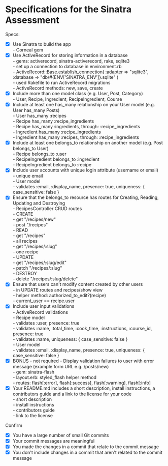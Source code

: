 # Specifications for the Sinatra Assessment

Specs:
- [x] Use Sinatra to build the app  
      - Corneal gem
- [x] Use ActiveRecord for storing information in a database  
      - gems: activerecord, sinatra-activerecord, rake, sqlite3  
      - set up a connection to database in environment.rb  
          - ActiveRecord::Base.establish_connection(
          :adapter => "sqlite3",
          :database => "db/#{ENV['SINATRA_ENV']}.sqlite"
          )  
      - used Rakefile to run ActiveRecord migrations  
      - ActiveRecord methods: new, save, create
- [x] Include more than one model class (e.g. User, Post, Category)  
      - User, Recipe, Ingredient, RecipeIngredient, Course
- [x] Include at least one has_many relationship on your User model (e.g. User has_many Posts)  
      - User has_many :recipes  
      - Recipe has_many :recipe_ingredients  
      - Recipe has_many :ingredients, through: :recipe_ingredients  
      - Ingredient has_many :recipe_ingredients  
      - Ingredient has_many :recipes, through: :recipe_ingredients  
- [x] Include at least one belongs_to relationship on another model (e.g. Post belongs_to User)  
      - Recipe belongs_to :user  
      - RecipeIngredient belongs_to :ingredient  
      - RecipeIngredient belongs_to :recipe  
- [x] Include user accounts with unique login attribute (username or email)  
      - unique email  
        - User model  
          - validates :email, :display_name, presence: true, uniqueness: { case_sensitive: false }
- [x] Ensure that the belongs_to resource has routes for Creating, Reading, Updating and Destroying  
      - RecipesController CRUD routes  
        - CREATE  
          - get "/recipes/new"  
          - post "/recipes"  
        - READ  
          - get "/recipes"  
            - all recipes  
          - get "/recipes/:slug"  
            - one recipe  
        - UPDATE  
          - get "/recipes/:slug/edit"  
          - patch "/recipes/:slug"  
        - DESTROY  
          - delete "/recipes/:slug/delete"
- [x] Ensure that users can't modify content created by other users  
      - in UPDATE routes and recipes/show view  
        - helper method: authorized_to_edit?(recipe)  
          - current_user == recipe.user
- [x] Include user input validations  
      - ActiveRecord validations  
        - Recipe model  
          - validates :user, presence: true  
          - validates :name, :total_time, :cook_time, :instructions, :course_id, presence: true  
          - validates :name, uniqueness: { case_sensitive: false }  
        - User model  
          - validates :email, :display_name, presence: true, uniqueness: { case_sensitive: false }
- [x] BONUS - not required - Display validation failures to user with error message (example form URL e.g. /posts/new)  
      - gem: sinatra-flash  
      - layout.erb: styled_flash helper method  
      - routes: flash[:error], flash[:success], flash[:warning], flash[:info]
- [x] Your README.md includes a short description, install instructions, a contributors guide and a link to the license for your code  
      - short description  
      - install instructions  
      - contributors guide  
      - link to the license  

Confirm
- [x] You have a large number of small Git commits
- [x] Your commit messages are meaningful
- [x] You made the changes in a commit that relate to the commit message
- [x] You don't include changes in a commit that aren't related to the commit message
